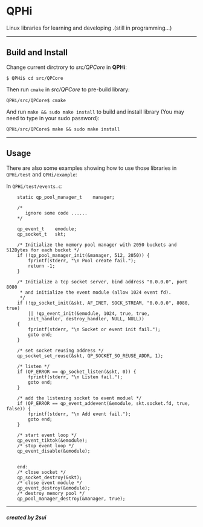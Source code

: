 
# QPHi

Linux libraries for learning and developing .(still in programming…)

----

## Build and Install
Change current dirctrory to _src/QPCore_ in **QPHi**:

```
$ QPHi$ cd src/QPCore
```
Then run `cmake` in _src/QPCore_ to pre-build library:

```
QPHi/src/QPCore$ cmake
```
And run `make && sudo make install` to build and install library (You may need to type in your sudo password):

```
QPHi/src/QPCore$ make && sudo make install
```

----

## Usage
There are also some examples showing how to use those libraries in `QPHi/test` and `QPHi/example`:

In `QPHi/test/events.c`:

```
	static qp_pool_manager_t    manager;
	
	/*
	   ignore some code ......
	*/
	
	qp_event_t    emodule; 
    qp_socket_t   skt;
    
    /* Initialize the memory pool manager with 2050 buckets and 512Bytes for each bucket */
    if (!qp_pool_manager_init(&manager, 512, 2050)) {
        fprintf(stderr, "\n Pool create fail.");
        return -1;
    }
    
    /* Initialize a tcp socket server, bind address "0.0.0.0", port 8080 
     * and initialize the event module (allow 1024 event fd).
     */
    if (!qp_socket_init(&skt, AF_INET, SOCK_STREAM, "0.0.0.0", 8080, true) 
        || !qp_event_init(&emodule, 1024, true, true, 
        init_handler, destroy_handler, NULL, NULL)) 
    {
        fprintf(stderr, "\n Socket or event init fail.");
        goto end;
    }
    
    /* set socket reusing address */
    qp_socket_set_reuse(&skt, QP_SOCKET_SO_REUSE_ADDR, 1);
    
    /* listen */
    if (QP_ERROR == qp_socket_listen(&skt, 0)) {
        fprintf(stderr, "\n Listen fail.");
        goto end;
    }
    
    /* add the listening socket to event moduel */
    if (QP_ERROR == qp_event_addevent(&emodule, skt.socket.fd, true, false)) {
        fprintf(stderr, "\n Add event fail.");
        goto end;
    }
    
    /* start event loop */
    qp_event_tiktok(&emodule);
    /* stop event loop */
    qp_event_disable(&emodule);
    
    
    end:
    /* close socket */
    qp_socket_destroy(&skt);
    /* close event module */
    qp_event_destroy(&emodule);
    /* destroy memory pool */
    qp_pool_manager_destroy(&manager, true);

```

----

##### created by 2sui


